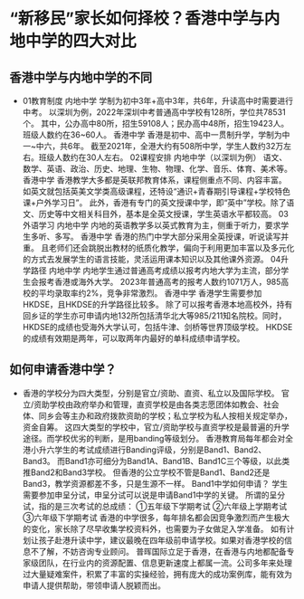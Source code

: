 # “新移民”家长如何择校？香港中学与内地中学的四大对比
## 香港中学与内地中学的不同
- 01教育制度
  内地中学
  学制为初中3年+高中3年，共6年，升读高中时需要进行中考。
  以深圳为例，2022年深圳中考普通高中学校有128所，学位共78531个。
  其中，公办高中80所，招生59108人；民办高中48所，招生19423人。班级人数约在36~60人。
  香港中学
  香港是初中、高中一贯制升学，学制为中一~中六，共6年。
  截至2021年，全港大约有508所中学，学生人数约32万左右。班级人数约在30人左右。
  02课程安排
  内地中学（以深圳为例）
  语文、数学、英语、政治、历史、地理、生物、物理、化学、音乐、体育、美术等。
  香港中学
  香港教学大多都是英联邦教育体系，课程侧重点不同、内容丰富。
  如英文就包括英美文学类高级课程，还特设“通识+青春期引导课程+学校特色课+户外学习日”。
  此外，香港有专门的英文授课中学，即“英中”学校。除了语文、历史等中文相关科目外，基本是全英文授课，学生英语水平都较高。
  03外语学习
  内地中学
  内地的英语教学多以英式教育为主，侧重于听力，要求学生多听、多写。
  香港中学
  香港的热门中学大部分采用全英授课，听说读写并重。
  且老师们还会跳脱出教材的纸质化教学，偏向于利用更加丰富以及多元化的方式去发展学生的语言技能，灵活运用课本知识以及其他课外资源。
  04升学路径
  内地中学
  内地学生通过普通高考成绩以报考内地大学为主流，部分学生会报考香港或海外大学。
  2023年普通高考的报考人数约1071万人，985高校的平均录取率约2%，竞争非常激烈。
  香港中学
  香港学生需要参加HKDSE，且HKDSE的升学路径比较多。
  除了可以报考香港本地高校外，持有回乡证的学生亦可申请内地132所包括清华北大等985/211知名院校。同时，HKDSE的成绩也受海外大学认可，包括牛津、剑桥等世界顶级学校。
  HKDSE的成绩有效期是两年，可以取两年内最好的单科成绩申请学校。
## 如何申请香港中学？
- 香港的学校分为四大类型，分别是官立/资助、直资、私立以及国际学校。
  官立/资助学校由政府举办和管理，直资学校是由各类志愿团体如教会、社会体、同乡会等主办和政府拨款资助的学校；私立学校为私人按相关规定举办，资金自筹。
  这四大类型的学校中，官立/资助学校与直资学校是最普遍的升学途径。而学校优劣的判断，是用banding等级划分。
  香港教育局每年都会对全港小升六学生的考试成绩进行Banding评级，分别是Band1、Band2、Band3。
  而Band1亦可细分为Band1A、Band1B、Band1C三个等级，以此类推Band2和Band3学校。
  但香港的公立学校不管是Band1、Band2还是Band3，教学资源都差不多，只是生源不一样。
  Band1中学如何申请？
  学生需要参加申呈分试，申呈分试可以说是申请Band1中学的关键。
  所谓的呈分试，指的是三次考试的总成绩：
  ①五年级下学期考试
  ②六年级上学期考试
  ③六年级下学期考试
  香港的中学很多，每年排名都会因竞争激烈而产生极大的变化，家长除了尽早收集学校资料外，也需要为子女做足入学准备。
  如有计划让孩子赴港升读中学，建议最晚在四年级前申请学校。如果对香港学校的信息不了解，不妨咨询专业顾问。
  普晖国际立足于香港，在香港与内地都配备专家级团队，在行业内的资源配置、信息更新速度上都属一流。公司多年来处理过大量疑难案件，积累了丰富的实操经验，拥有庞大的成功案例库，能有效为申请人提供帮助，带领申请人脱颖而出。

